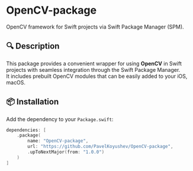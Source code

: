 # OpenCV-package

OpenCV framework for Swift projects via Swift Package Manager (SPM).

## 🔍 Description

This package provides a convenient wrapper for using **OpenCV** in Swift projects with seamless integration through the Swift Package Manager.  
It includes prebuilt OpenCV modules that can be easily added to your iOS, macOS.

## 📦 Installation

Add the dependency to your `Package.swift`:

```swift
dependencies: [
    .package(
        name: "OpenCV-package",
        url: "https://github.com/PavelKoyushev/OpenCV-package",
        .upToNextMajor(from: "1.0.0")
    )
]
